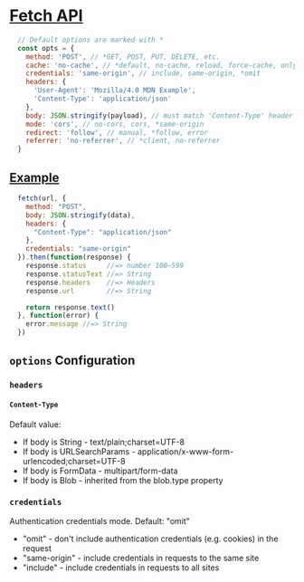 # [Fetch API](https://developer.mozilla.org/zh-CN/docs/Web/API/Fetch_API/Using_Fetch)

```js
  // Default options are marked with *
  const opts = {
    method: 'POST', // *GET, POST, PUT, DELETE, etc.
    cache: 'no-cache', // *default, no-cache, reload, force-cache, only-if-cached
    credentials: 'same-origin', // include, same-origin, *omit
    headers: {
      'User-Agent': 'Mozilla/4.0 MDN Example',
      'Content-Type': 'application/json'
    },
    body: JSON.stringify(payload), // must match 'Content-Type' header
    mode: 'cors', // no-cors, cors, *same-origin
    redirect: 'follow', // manual, *follow, error
    referrer: 'no-referrer', // *client, no-referrer
  }
```

## [Example](https://github.github.io/fetch/)

```js
  fetch(url, {
    method: "POST",
    body: JSON.stringify(data),
    headers: {
      "Content-Type": "application/json"
    },
    credentials: "same-origin"
  }).then(function(response) {
    response.status     //=> number 100–599
    response.statusText //=> String
    response.headers    //=> Headers
    response.url        //=> String

    return response.text()
  }, function(error) {
    error.message //=> String
  })
```

## `options` Configuration

### `headers`

#### `Content-Type`

Default value:

* If body is String           - text/plain;charset=UTF-8
* If body is URLSearchParams  - application/x-www-form-urlencoded;charset=UTF-8
* If body is FormData         - multipart/form-data
* If body is Blob             - inherited from the blob.type property

### `credentials`

Authentication credentials mode. Default: "omit"

* "omit" - don't include authentication credentials (e.g. cookies) in the request
* "same-origin" - include credentials in requests to the same site
* "include" - include credentials in requests to all sites

